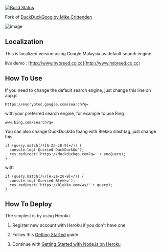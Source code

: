 [![Build Status](https://secure.travis-ci.org/MdNor/hybreed.png)](http://travis-ci.org/MdNor/hybreed)

Fork of [DuckDuckGoog by Mike Crittenden](https://github.com/mikecrittenden/duckduckgoog)

![image](http://i.imgur.com/rABuj.png)

Localization
---

This is localized version using Google Malaysia as default search engine

live demo : [http://www.hybreed.co.cc](http://www.hybreed.co.cc)


How To Use
---

If you need to change the default search engine, just change this line on app.js
	
	https://encrypted.google.com/search?q=

with your preferred search engine, for example to use Bing

	www.bing.com/search?q=

You can also change DuckDuckGo !bang with Blekko slashtag, just change this

	if (query.match(/![A-Za-z0-9]+/)) {
      console.log('Queried DuckDuckGo');
      res.redirect('https://duckduckgo.com?q=' + encQuery);
    }

with

	if (query.match(/\/[A-Za-z0-9]+/)) {
      console.log('Queried Blekko');
      res.redirect('https://blekko.com/ws/' + query);
    }


How To Deploy
---

The simplest is by using Heroku. 

1. Register new account with Heroku if you don't have one

2. Follow this [Getting Started](https://devcenter.heroku.com/articles/quickstart) guide

3. Continue with [Getting Started with Node.js on Heroku](https://devcenter.heroku.com/articles/nodejs)


